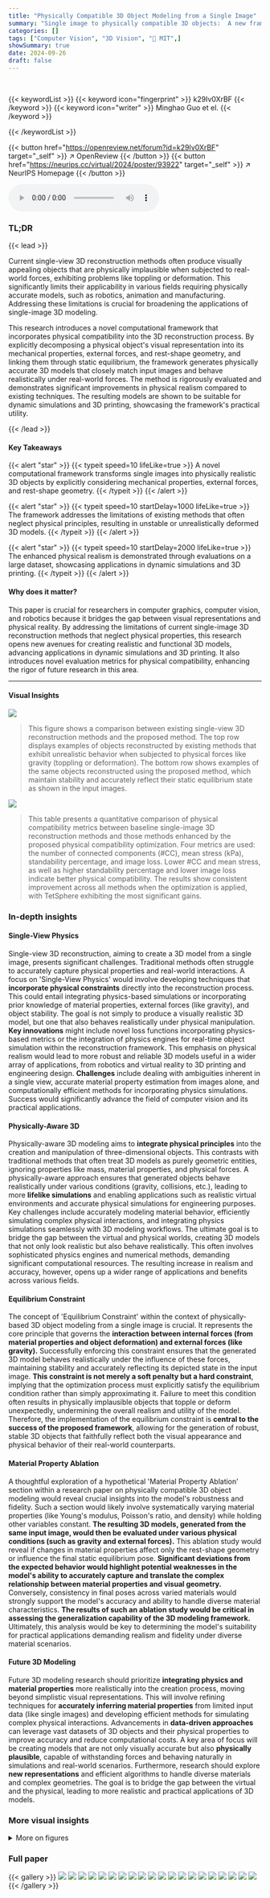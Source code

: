 ```yaml
---
title: "Physically Compatible 3D Object Modeling from a Single Image"
summary: "Single image to physically compatible 3D objects:  A new framework ensures 3D models maintain stability and mirror real-world equilibrium states, advancing realism in dynamic simulations and 3D printi..."
categories: []
tags: ["Computer Vision", "3D Vision", "🏢 MIT",]
showSummary: true
date: 2024-09-26
draft: false
---
```


<br>

{{< keywordList >}}
{{< keyword icon="fingerprint" >}} k29Iv0XrBF {{< /keyword >}}
{{< keyword icon="writer" >}} Minghao Guo et el. {{< /keyword >}}
 
{{< /keywordList >}}

{{< button href="https://openreview.net/forum?id=k29Iv0XrBF" target="_self" >}}
↗ OpenReview
{{< /button >}}
{{< button href="https://neurips.cc/virtual/2024/poster/93922" target="_self" >}}
↗ NeurIPS Homepage
{{< /button >}}


<audio controls>
    <source src="https://ai-paper-reviewer.com/k29Iv0XrBF/podcast.wav" type="audio/wav">
    Your browser does not support the audio element.
</audio>


### TL;DR


{{< lead >}}

Current single-view 3D reconstruction methods often produce visually appealing objects that are physically implausible when subjected to real-world forces, exhibiting problems like toppling or deformation. This significantly limits their applicability in various fields requiring physically accurate models, such as robotics, animation and manufacturing.  Addressing these limitations is crucial for broadening the applications of single-image 3D modeling. 

This research introduces a novel computational framework that incorporates physical compatibility into the 3D reconstruction process. By explicitly decomposing a physical object's visual representation into its mechanical properties, external forces, and rest-shape geometry, and linking them through static equilibrium, the framework generates physically accurate 3D models that closely match input images and behave realistically under real-world forces. The method is rigorously evaluated and demonstrates significant improvements in physical realism compared to existing techniques.  The resulting models are shown to be suitable for dynamic simulations and 3D printing, showcasing the framework's practical utility.

{{< /lead >}}


#### Key Takeaways

{{< alert "star" >}}
{{< typeit speed=10 lifeLike=true >}} A novel computational framework transforms single images into physically realistic 3D objects by explicitly considering mechanical properties, external forces, and rest-shape geometry. {{< /typeit >}}
{{< /alert >}}

{{< alert "star" >}}
{{< typeit speed=10 startDelay=1000 lifeLike=true >}} The framework addresses the limitations of existing methods that often neglect physical principles, resulting in unstable or unrealistically deformed 3D models. {{< /typeit >}}
{{< /alert >}}

{{< alert "star" >}}
{{< typeit speed=10 startDelay=2000 lifeLike=true >}} The enhanced physical realism is demonstrated through evaluations on a large dataset, showcasing applications in dynamic simulations and 3D printing. {{< /typeit >}}
{{< /alert >}}

#### Why does it matter?
This paper is crucial for researchers in computer graphics, computer vision, and robotics because it bridges the gap between visual representations and physical reality. By addressing the limitations of current single-image 3D reconstruction methods that neglect physical properties, this research opens new avenues for creating realistic and functional 3D models, advancing applications in dynamic simulations and 3D printing.  It also introduces novel evaluation metrics for physical compatibility, enhancing the rigor of future research in this area.

------
#### Visual Insights



![](https://ai-paper-reviewer.com/k29Iv0XrBF/figures_0_1.jpg)

> This figure shows a comparison between existing single-view 3D reconstruction methods and the proposed method. The top row displays examples of objects reconstructed by existing methods that exhibit unrealistic behavior when subjected to physical forces like gravity (toppling or deformation).  The bottom row shows examples of the same objects reconstructed using the proposed method, which maintain stability and accurately reflect their static equilibrium state as shown in the input images.





![](https://ai-paper-reviewer.com/k29Iv0XrBF/tables_6_1.jpg)

> This table presents a quantitative comparison of physical compatibility metrics between baseline single-image 3D reconstruction methods and those methods enhanced by the proposed physical compatibility optimization.  Four metrics are used: the number of connected components (#CC), mean stress (kPa), standability percentage, and image loss. Lower #CC and mean stress, as well as higher standability percentage and lower image loss indicate better physical compatibility. The results show consistent improvement across all methods when the optimization is applied, with TetSphere exhibiting the most significant gains.





### In-depth insights


#### Single-View Physics
Single-view 3D reconstruction, aiming to create a 3D model from a single image, presents significant challenges.  Traditional methods often struggle to accurately capture physical properties and real-world interactions.  A focus on 'Single-View Physics' would involve developing techniques that **incorporate physical constraints** directly into the reconstruction process. This could entail integrating physics-based simulations or incorporating prior knowledge of material properties, external forces (like gravity), and object stability.  The goal is not simply to produce a visually realistic 3D model, but one that also behaves realistically under physical manipulation.  **Key innovations** might include novel loss functions incorporating physics-based metrics or the integration of physics engines for real-time object simulation within the reconstruction framework.  This emphasis on physical realism would lead to more robust and reliable 3D models useful in a wider array of applications, from robotics and virtual reality to 3D printing and engineering design.  **Challenges** include dealing with ambiguities inherent in a single view, accurate material property estimation from images alone, and computationally efficient methods for incorporating physics simulations. Success would significantly advance the field of computer vision and its practical applications.

#### Physically-Aware 3D
Physically-aware 3D modeling aims to **integrate physical principles** into the creation and manipulation of three-dimensional objects.  This contrasts with traditional methods that often treat 3D models as purely geometric entities, ignoring properties like mass, material properties, and physical forces.  A physically-aware approach ensures that generated objects behave realistically under various conditions (gravity, collisions, etc.), leading to more **lifelike simulations** and enabling applications such as realistic virtual environments and accurate physical simulations for engineering purposes.  Key challenges include accurately modeling material behavior, efficiently simulating complex physical interactions, and integrating physics simulations seamlessly with 3D modeling workflows.  The ultimate goal is to bridge the gap between the virtual and physical worlds, creating 3D models that not only look realistic but also behave realistically.  This often involves sophisticated physics engines and numerical methods, demanding significant computational resources.  The resulting increase in realism and accuracy, however, opens up a wider range of applications and benefits across various fields.

#### Equilibrium Constraint
The concept of 'Equilibrium Constraint' within the context of physically-based 3D object modeling from a single image is crucial.  It represents the core principle that governs the **interaction between internal forces (from material properties and object deformation) and external forces (like gravity).**  Successfully enforcing this constraint ensures that the generated 3D model behaves realistically under the influence of these forces, maintaining stability and accurately reflecting its depicted state in the input image. **This constraint is not merely a soft penalty but a hard constraint**, implying that the optimization process must explicitly satisfy the equilibrium condition rather than simply approximating it.  Failure to meet this condition often results in physically implausible objects that topple or deform unexpectedly, undermining the overall realism and utility of the model.  Therefore, the implementation of the equilibrium constraint is **central to the success of the proposed framework**, allowing for the generation of robust, stable 3D objects that faithfully reflect both the visual appearance and physical behavior of their real-world counterparts.

#### Material Property Ablation
A thoughtful exploration of a hypothetical 'Material Property Ablation' section within a research paper on physically compatible 3D object modeling would reveal crucial insights into the model's robustness and fidelity.  Such a section would likely involve systematically varying material properties (like Young's modulus, Poisson's ratio, and density) while holding other variables constant.  **The resulting 3D models, generated from the same input image, would then be evaluated under various physical conditions (such as gravity and external forces).** This ablation study would reveal if changes in material properties affect only the rest-shape geometry or influence the final static equilibrium pose.  **Significant deviations from the expected behavior would highlight potential weaknesses in the model's ability to accurately capture and translate the complex relationship between material properties and visual geometry.**  Conversely, consistency in final poses across varied materials would strongly support the model's accuracy and ability to handle diverse material characteristics.  **The results of such an ablation study would be critical in assessing the generalization capability of the 3D modeling framework.**  Ultimately, this analysis would be key to determining the model's suitability for practical applications demanding realism and fidelity under diverse material scenarios.

#### Future 3D Modeling
Future 3D modeling research should prioritize **integrating physics and material properties** more realistically into the creation process, moving beyond simplistic visual representations.  This will involve refining techniques for **accurately inferring material properties** from limited input data (like single images) and developing efficient methods for simulating complex physical interactions.  Advancements in **data-driven approaches** can leverage vast datasets of 3D objects and their physical properties to improve accuracy and reduce computational costs.  A key area of focus will be creating models that are not only visually accurate but also **physically plausible**, capable of withstanding forces and behaving naturally in simulations and real-world scenarios.  Furthermore,  research should explore **new representations** and efficient algorithms to handle diverse materials and complex geometries.  The goal is to bridge the gap between the virtual and the physical, leading to more realistic and practical applications of 3D models.


### More visual insights

<details>
<summary>More on figures
</summary>


![](https://ai-paper-reviewer.com/k29Iv0XrBF/figures_1_1.jpg)

> This figure shows a comparison between existing single-view 3D reconstruction methods and the proposed method. The top row displays examples of objects reconstructed by existing methods that fail to maintain stability or exhibit undesired deformation under real-world physical forces. The bottom row shows examples of objects reconstructed by the proposed method which maintain stability and accurately reflect their static equilibrium state.


![](https://ai-paper-reviewer.com/k29Iv0XrBF/figures_3_1.jpg)

> This figure illustrates the overall pipeline of the proposed method.  It shows how predefined mechanical properties and external forces are used as input to optimize the rest-shape geometry. This optimization is constrained by the principle of static equilibrium and aims to ensure alignment with the target image while meeting stability criteria. The output is a physically compatible 3D model which matches the input image and behaves realistically in a simulation under external forces such as gravity.


![](https://ai-paper-reviewer.com/k29Iv0XrBF/figures_5_1.jpg)

> This figure shows the fracture rate (percentage) plotted against the maximum stress threshold (Pascals) for five different single-image 3D reconstruction methods.  Each method is represented by two lines: one for results without the authors' optimization framework applied and one with the optimization applied. The results show that, across all five methods, applying the optimization significantly reduces the fracture rate at all stress thresholds. This is particularly noticeable for MeshLRM and TripoSR, which exhibit considerably higher fracture rates without optimization due to thinner structures in their reconstructions.  The improved fracture resistance with the optimization highlights the enhanced physical realism and robustness of the resulting 3D models.


![](https://ai-paper-reviewer.com/k29Iv0XrBF/figures_7_1.jpg)

> This figure shows a comparison of the results obtained with and without the authors' proposed physical compatibility optimization. The left side shows that optimized rest shapes closely match the input images when subjected to gravity, unlike the unoptimized shapes. The right side demonstrates that the optimized shapes are stable and self-supporting, whereas the unoptimized shapes are not.


![](https://ai-paper-reviewer.com/k29Iv0XrBF/figures_8_1.jpg)

> This figure shows an ablation study on how different Young’s modulus values affect the resulting shapes.  The top row displays various rest-shape geometries produced by changing the material property.  The middle row demonstrates that, under static equilibrium, these different rest shapes all result in the same static shape. The bottom shows how different material properties lead to different deformations under the same external force (compression from a yellow block). This highlights that the framework controls object behavior by decomposing the different physical attributes.


![](https://ai-paper-reviewer.com/k29Iv0XrBF/figures_8_2.jpg)

> This figure demonstrates the applicability of the proposed method in two scenarios: dynamic simulation and 3D printing. The left side shows a dynamic simulation of three plants, exhibiting realistic motion under gravity and wind. The right side presents real 3D-printed objects, showcasing the accuracy in replicating the input images, indicating the method's practicality in manufacturing.


![](https://ai-paper-reviewer.com/k29Iv0XrBF/figures_13_1.jpg)

> This figure shows a comparison of 3D object reconstruction results with and without the authors' proposed physical compatibility optimization. The left side demonstrates that the optimized rest shapes accurately match the input image geometry under gravity, while the unoptimized shapes do not. The right side shows that the optimized shapes are stable, while the unoptimized ones are not.


![](https://ai-paper-reviewer.com/k29Iv0XrBF/figures_13_2.jpg)

> This figure shows additional qualitative results of physical compatibility optimization. It demonstrates the effectiveness of the proposed optimization framework in generating physically realistic 3D objects. The left side shows the results of using five different single-view reconstruction methods without the optimization framework, while the right side displays the results with the optimization framework applied. The comparison highlights the improvement in physical compatibility and realism achieved by the optimization framework. The results are presented for different types of 3D models including plants and animals.


</details>






### Full paper

{{< gallery >}}
<img src="https://ai-paper-reviewer.com/k29Iv0XrBF/1.png" class="grid-w50 md:grid-w33 xl:grid-w25" />
<img src="https://ai-paper-reviewer.com/k29Iv0XrBF/2.png" class="grid-w50 md:grid-w33 xl:grid-w25" />
<img src="https://ai-paper-reviewer.com/k29Iv0XrBF/3.png" class="grid-w50 md:grid-w33 xl:grid-w25" />
<img src="https://ai-paper-reviewer.com/k29Iv0XrBF/4.png" class="grid-w50 md:grid-w33 xl:grid-w25" />
<img src="https://ai-paper-reviewer.com/k29Iv0XrBF/5.png" class="grid-w50 md:grid-w33 xl:grid-w25" />
<img src="https://ai-paper-reviewer.com/k29Iv0XrBF/6.png" class="grid-w50 md:grid-w33 xl:grid-w25" />
<img src="https://ai-paper-reviewer.com/k29Iv0XrBF/7.png" class="grid-w50 md:grid-w33 xl:grid-w25" />
<img src="https://ai-paper-reviewer.com/k29Iv0XrBF/8.png" class="grid-w50 md:grid-w33 xl:grid-w25" />
<img src="https://ai-paper-reviewer.com/k29Iv0XrBF/9.png" class="grid-w50 md:grid-w33 xl:grid-w25" />
<img src="https://ai-paper-reviewer.com/k29Iv0XrBF/10.png" class="grid-w50 md:grid-w33 xl:grid-w25" />
<img src="https://ai-paper-reviewer.com/k29Iv0XrBF/11.png" class="grid-w50 md:grid-w33 xl:grid-w25" />
<img src="https://ai-paper-reviewer.com/k29Iv0XrBF/12.png" class="grid-w50 md:grid-w33 xl:grid-w25" />
<img src="https://ai-paper-reviewer.com/k29Iv0XrBF/13.png" class="grid-w50 md:grid-w33 xl:grid-w25" />
<img src="https://ai-paper-reviewer.com/k29Iv0XrBF/14.png" class="grid-w50 md:grid-w33 xl:grid-w25" />
<img src="https://ai-paper-reviewer.com/k29Iv0XrBF/15.png" class="grid-w50 md:grid-w33 xl:grid-w25" />
<img src="https://ai-paper-reviewer.com/k29Iv0XrBF/16.png" class="grid-w50 md:grid-w33 xl:grid-w25" />
<img src="https://ai-paper-reviewer.com/k29Iv0XrBF/17.png" class="grid-w50 md:grid-w33 xl:grid-w25" />
<img src="https://ai-paper-reviewer.com/k29Iv0XrBF/18.png" class="grid-w50 md:grid-w33 xl:grid-w25" />
<img src="https://ai-paper-reviewer.com/k29Iv0XrBF/19.png" class="grid-w50 md:grid-w33 xl:grid-w25" />
<img src="https://ai-paper-reviewer.com/k29Iv0XrBF/20.png" class="grid-w50 md:grid-w33 xl:grid-w25" />
{{< /gallery >}}